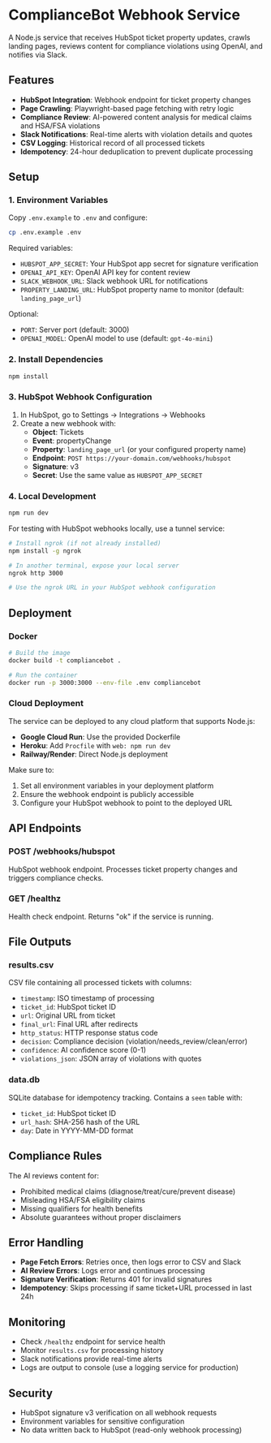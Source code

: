 # ComplianceBot Webhook Service

A Node.js service that receives HubSpot ticket property updates, crawls landing pages, reviews content for compliance violations using OpenAI, and notifies via Slack.

## Features

- **HubSpot Integration**: Webhook endpoint for ticket property changes
- **Page Crawling**: Playwright-based page fetching with retry logic
- **Compliance Review**: AI-powered content analysis for medical claims and HSA/FSA violations
- **Slack Notifications**: Real-time alerts with violation details and quotes
- **CSV Logging**: Historical record of all processed tickets
- **Idempotency**: 24-hour deduplication to prevent duplicate processing

## Setup

### 1. Environment Variables

Copy `.env.example` to `.env` and configure:

```bash
cp .env.example .env
```

Required variables:
- `HUBSPOT_APP_SECRET`: Your HubSpot app secret for signature verification
- `OPENAI_API_KEY`: OpenAI API key for content review
- `SLACK_WEBHOOK_URL`: Slack webhook URL for notifications
- `PROPERTY_LANDING_URL`: HubSpot property name to monitor (default: `landing_page_url`)

Optional:
- `PORT`: Server port (default: 3000)
- `OPENAI_MODEL`: OpenAI model to use (default: `gpt-4o-mini`)

### 2. Install Dependencies

```bash
npm install
```

### 3. HubSpot Webhook Configuration

1. In HubSpot, go to Settings → Integrations → Webhooks
2. Create a new webhook with:
   - **Object**: Tickets
   - **Event**: propertyChange
   - **Property**: `landing_page_url` (or your configured property name)
   - **Endpoint**: `POST https://your-domain.com/webhooks/hubspot`
   - **Signature**: v3
   - **Secret**: Use the same value as `HUBSPOT_APP_SECRET`

### 4. Local Development

```bash
npm run dev
```

For testing with HubSpot webhooks locally, use a tunnel service:

```bash
# Install ngrok (if not already installed)
npm install -g ngrok

# In another terminal, expose your local server
ngrok http 3000

# Use the ngrok URL in your HubSpot webhook configuration
```

## Deployment

### Docker

```bash
# Build the image
docker build -t compliancebot .

# Run the container
docker run -p 3000:3000 --env-file .env compliancebot
```

### Cloud Deployment

The service can be deployed to any cloud platform that supports Node.js:

- **Google Cloud Run**: Use the provided Dockerfile
- **Heroku**: Add `Procfile` with `web: npm run dev`
- **Railway/Render**: Direct Node.js deployment

Make sure to:
1. Set all environment variables in your deployment platform
2. Ensure the webhook endpoint is publicly accessible
3. Configure your HubSpot webhook to point to the deployed URL

## API Endpoints

### POST /webhooks/hubspot
HubSpot webhook endpoint. Processes ticket property changes and triggers compliance checks.

### GET /healthz
Health check endpoint. Returns "ok" if the service is running.

## File Outputs

### results.csv
CSV file containing all processed tickets with columns:
- `timestamp`: ISO timestamp of processing
- `ticket_id`: HubSpot ticket ID
- `url`: Original URL from ticket
- `final_url`: Final URL after redirects
- `http_status`: HTTP response status code
- `decision`: Compliance decision (violation/needs_review/clean/error)
- `confidence`: AI confidence score (0-1)
- `violations_json`: JSON array of violations with quotes

### data.db
SQLite database for idempotency tracking. Contains a `seen` table with:
- `ticket_id`: HubSpot ticket ID
- `url_hash`: SHA-256 hash of the URL
- `day`: Date in YYYY-MM-DD format

## Compliance Rules

The AI reviews content for:
- Prohibited medical claims (diagnose/treat/cure/prevent disease)
- Misleading HSA/FSA eligibility claims
- Missing qualifiers for health benefits
- Absolute guarantees without proper disclaimers

## Error Handling

- **Page Fetch Errors**: Retries once, then logs error to CSV and Slack
- **AI Review Errors**: Logs error and continues processing
- **Signature Verification**: Returns 401 for invalid signatures
- **Idempotency**: Skips processing if same ticket+URL processed in last 24h

## Monitoring

- Check `/healthz` endpoint for service health
- Monitor `results.csv` for processing history
- Slack notifications provide real-time alerts
- Logs are output to console (use a logging service for production)

## Security

- HubSpot signature v3 verification on all webhook requests
- Environment variables for sensitive configuration
- No data written back to HubSpot (read-only webhook processing)

